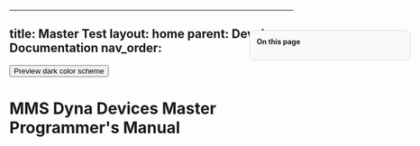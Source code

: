 
---
title: Master Test
layout: home
parent: Developer Documentation
nav_order: 
---
<style>
table {
  border-collapse: collapse;
  width: 100%;
  font-family: system-ui, sans-serif;
  font-size: 0.95rem;
  margin-bottom: 1.5rem;
  background: #fff;
  border: 1px solid #ccc;
  table-layout: auto;
}

/* Let descriptions wrap cleanly without breaking every word */
th:nth-child(3), td:nth-child(3) {
  white-space: normal;
  word-break: normal;
  overflow-wrap: anywhere;
  min-width: 250px;
  max-width: 600px;
}

/* Header style */
thead th {
  background-color: #000;
  color: white;
  font-weight: 600;
}

/* Zebra striping */
tbody tr:nth-child(even) td {
  background-color: #f9f9f9;
}

tbody tr:hover td {
  background-color: #f0f0f0;
}

th:first-child, td:first-child {
  min-width: 180px;
  white-space: normal;
  word-break: keep-all;
  hyphens: auto;
}

td:empty::after {
  content: "—";
  color: #aaa;
}
</style>

<button class="btn js-toggle-dark-mode">Preview dark color scheme</button>

<script>
const toggleDarkMode = document.querySelector('.js-toggle-dark-mode');

 jtd.addEvent(toggleDarkMode, 'click', function(){
   if (jtd.getTheme() === 'dark') {
     jtd.setTheme('light');
     toggleDarkMode.textContent = 'Preview dark color scheme';
   } else {
     jtd.setTheme('dark');
     toggleDarkMode.textContent = 'Return to the light side';
   }
 });
</script>

<style>
#floating-toc {
  position: fixed;
  top: 100px;
  right: 20px;
  width: 260px;
  max-height: 80vh;
  overflow-y: auto;
  padding: 12px;
  background: #f9f9f9;
  border: 1px solid #ddd;
  border-radius: 8px;
  font-size: 0.9em;
  z-index: 999;
}
#floating-toc ul {
  list-style: none;
  padding-left: 0;
}
#floating-toc li {
  margin: 4px 0;
}
#floating-toc a {
  text-decoration: none;
  color: #0366d6;
}
#floating-toc a:hover {
  text-decoration: underline;
}
</style>

<div id="floating-toc">
  <strong>On this page</strong>
  <ul id="toc-list"></ul>
</div>

<script>
document.addEventListener("DOMContentLoaded", function () {
  const headings = document.querySelectorAll("h2, h3, h4");
  const tocList = document.getElementById("toc-list");

  headings.forEach((heading) => {
    const text = heading.textContent;
    const anchor = heading.id || text.toLowerCase().replace(/[^\w\s-]/g, '').replace(/\s+/g, '-');
    heading.id = anchor;

    const li = document.createElement("li");
    li.style.marginLeft = heading.tagName === "H3" ? "10px" :
                          heading.tagName === "H4" ? "20px" : "0";

    const link = document.createElement("a");
    link.href = `#${anchor}`;
    link.textContent = text;

    li.appendChild(link);
    tocList.appendChild(li);
  });
});
</script>


# MMS Dyna Devices Master Programmer's Manual 
<!-- Truncated: assumes body content continues with converted links -->
